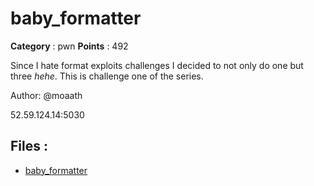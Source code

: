 # baby_formatter

**Category** : pwn
**Points** : 492

Since I hate format exploits challenges I decided to not only do one but three *hehe*. This is challenge one of the series. 
Author: @moaath

52.59.124.14:5030

## Files : 
 - [baby_formatter](./baby_formatter)


